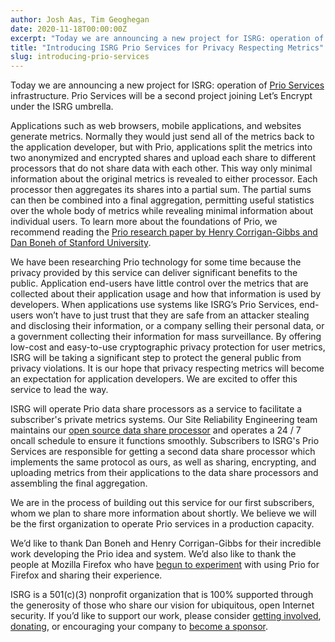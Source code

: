 ```yaml
---
author: Josh Aas, Tim Geoghegan
date: 2020-11-18T00:00:00Z
excerpt: "Today we are announcing a new project for ISRG: operation of Prio Services infrastructure. Prio Services will be a second project joining Let’s Encrypt under the ISRG umbrella."
title: "Introducing ISRG Prio Services for Privacy Respecting Metrics"
slug: introducing-prio-services
---
```


Today we are announcing a new project for ISRG: operation of [Prio Services](/about/) infrastructure. Prio Services will be a second project joining Let’s Encrypt under the ISRG umbrella.

Applications such as web browsers, mobile applications, and websites generate metrics. Normally they would just send all of the metrics back to the application developer, but with Prio, applications split the metrics into two anonymized and encrypted shares and upload each share to different processors that do not share data with each other. This way only minimal information about the original metrics is revealed to either processor. Each processor then aggregates its shares into a partial sum. The partial sums can then be combined into a final aggregation, permitting useful statistics over the whole body of metrics while revealing minimal information about individual users. To learn more about the foundations of Prio, we recommend reading the [Prio research paper by Henry Corrigan-Gibbs and Dan Boneh of Stanford University](https://crypto.stanford.edu/prio/paper.pdf).

We have been researching Prio technology for some time because the privacy provided by this service can deliver significant benefits to the public. Application end-users have little control over the metrics that are collected about their application usage and how that information is used by developers. When applications use systems like ISRG’s Prio Services, end-users won’t have to just trust that they are safe from an attacker stealing and disclosing their information, or a company selling their personal data, or a government collecting their information for mass surveillance. By offering low-cost and easy-to-use cryptographic privacy protection for user metrics, ISRG will be taking a significant step to protect the general public from privacy violations. It is our hope that privacy respecting metrics will become an expectation for application developers. We are excited to offer this service to lead the way.

ISRG will operate Prio data share processors as a service to facilitate a subscriber's private metrics systems. Our Site Reliability Engineering team maintains our [open source data share processor](https://github.com/divviup/prio-server) and operates a 24 / 7 oncall schedule to ensure it functions smoothly. Subscribers to ISRG's Prio Services are responsible for getting a second data share processor which implements the same protocol as ours, as well as sharing, encrypting, and uploading metrics from their applications to the data share processors and assembling the final aggregation.

We are in the process of building out this service for our first subscribers, whom we plan to share more information about shortly. We believe we will be the first organization to operate Prio services in a production capacity.

We’d like to thank Dan Boneh and Henry Corrigan-Gibbs for their incredible work developing the Prio idea and system. We’d also like to thank the people at Mozilla Firefox who have [begun to experiment](https://blog.mozilla.org/security/2019/06/06/next-steps-in-privacy-preserving-telemetry-with-prio/) with using Prio for Firefox and sharing their experience.

ISRG is a 501\(c\)(3) nonprofit organization that is 100% supported through the generosity of those who share our vision for ubiquitous, open Internet security. If you’d like to support our work, please consider [getting involved](/get-involved/), [donating](https://www.abetterinternet.org/donate/), or encouraging your company to [become a sponsor](https://www.abetterinternet.org/sponsor/).
